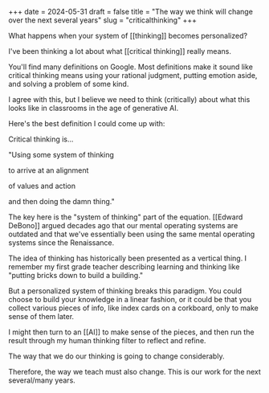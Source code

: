 +++
date = 2024-05-31
draft = false
title = "The way we think will change over the next several years"
slug = "criticalthinking"
+++

What happens when your system of [[thinking]] becomes personalized?

I've been thinking a lot about what [[critical thinking]] really means. 

You'll find many definitions on Google. Most definitions make it sound like critical thinking means using your rational judgment, putting emotion aside, and solving a problem of some kind.

I agree with this, but I believe we need to think (critically) about what this looks like in classrooms in the age of generative AI.

Here's the best definition I could come up with:

Critical thinking is...

"Using some system of thinking

to arrive at an alignment

of values and action

and then doing the damn thing."

The key here is the "system of thinking" part of the equation. [[Edward DeBono]] argued decades ago that our mental operating systems are outdated and that we've essentially been using the same mental operating systems since the Renaissance. 

The idea of thinking has historically been presented as a vertical thing. I remember my first grade teacher describing learning and thinking like "putting bricks down to build a building."

But a personalized system of thinking breaks this paradigm. You could choose to build your knowledge in a linear fashion, or it could be that you collect various pieces of info, like index cards on a corkboard, only to make sense of them later.

I might then turn to an [[AI]] to make sense of the pieces, and then run the result through my human thinking filter to reflect and refine.

The way that we do our thinking is going to change considerably.

Therefore, the way we teach must also change. This is our work for the next several/many years.